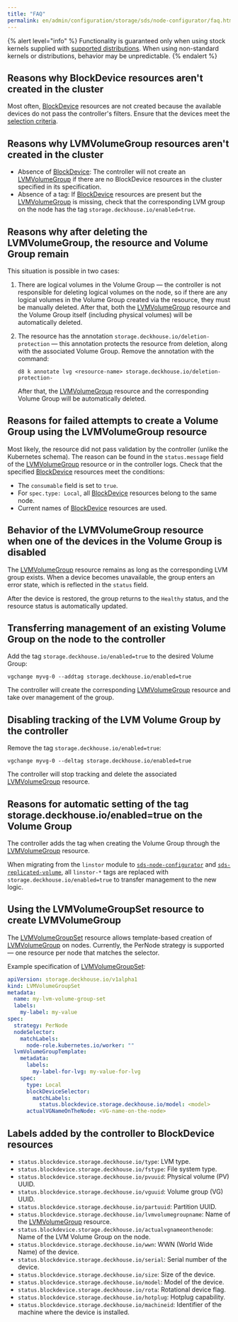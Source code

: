```yaml
---
title: "FAQ"
permalink: en/admin/configuration/storage/sds/node-configurator/faq.html
---
```


{% alert level="info" %}
Functionality is guaranteed only when using stock kernels supplied with [supported distributions](../../../../../supported_versions.html#linux). When using non-standard kernels or distributions, behavior may be unpredictable.
{% endalert %}

## Reasons why BlockDevice resources aren't created in the cluster

Most often, [BlockDevice](/modules/sds-node-configurator/cr.html#blockdevice) resources are not created because the available devices do not pass the controller's filters. Ensure that the devices meet the [selection criteria](./usage.html#criteria-for-device-selection-by-the-controller).

## Reasons why LVMVolumeGroup resources aren't created in the cluster

- Absence of [BlockDevice](/modules/sds-node-configurator/cr.html#blockdevice): The controller will not create an [LVMVolumeGroup](/modules/sds-node-configurator/cr.html#lvmvolumegroup) if there are no BlockDevice resources in the cluster specified in its specification.
- Absence of a tag: If [BlockDevice](/modules/sds-node-configurator/cr.html#blockdevice) resources are present but the [LVMVolumeGroup](/modules/sds-node-configurator/cr.html#lvmvolumegroup) is missing, check that the corresponding LVM group on the node has the tag `storage.deckhouse.io/enabled=true`.

## Reasons why after deleting the LVMVolumeGroup, the resource and Volume Group remain

This situation is possible in two cases:

1. There are logical volumes in the Volume Group — the controller is not responsible for deleting logical volumes on the node, so if there are any logical volumes in the Volume Group created via the resource, they must be manually deleted. After that, both the [LVMVolumeGroup](/modules/sds-node-configurator/cr.html#lvmvolumegroup) resource and the Volume Group itself (including physical volumes) will be automatically deleted.

1. The resource has the annotation `storage.deckhouse.io/deletion-protection` — this annotation protects the resource from deletion, along with the associated Volume Group. Remove the annotation with the command:

   ```shell
   d8 k annotate lvg <resource-name> storage.deckhouse.io/deletion-protection-
   ```

   After that, the [LVMVolumeGroup](/modules/sds-node-configurator/cr.html#lvmvolumegroup) resource and the corresponding Volume Group will be automatically deleted.

## Reasons for failed attempts to create a Volume Group using the LVMVolumeGroup resource

Most likely, the resource did not pass validation by the controller (unlike the Kubernetes schema). The reason can be found in the `status.message` field of the [LVMVolumeGroup](/modules/sds-node-configurator/cr.html#lvmvolumegroup) resource or in the controller logs.
Check that the specified [BlockDevice](/modules/sds-node-configurator/cr.html#blockdevice) resources meet the conditions:

- The `consumable` field is set to `true`.
- For `spec.type: Local`, all [BlockDevice](/modules/sds-node-configurator/cr.html#blockdevice) resources belong to the same node.
- Current names of [BlockDevice](/modules/sds-node-configurator/cr.html#blockdevice) resources are used.

## Behavior of the LVMVolumeGroup resource when one of the devices in the Volume Group is disabled

The [LVMVolumeGroup](/modules/sds-node-configurator/cr.html#lvmvolumegroup) resource remains as long as the corresponding LVM group exists. When a device becomes unavailable, the group enters an error state, which is reflected in the `status` field.

After the device is restored, the group returns to the `Healthy` status, and the resource status is automatically updated.

## Transferring management of an existing Volume Group on the node to the controller

Add the tag `storage.deckhouse.io/enabled=true` to the desired Volume Group:

```shell
vgchange myvg-0 --addtag storage.deckhouse.io/enabled=true
```

The controller will create the corresponding [LVMVolumeGroup](/modules/sds-node-configurator/cr.html#lvmvolumegroup) resource and take over management of the group.

## Disabling tracking of the LVM Volume Group by the controller

Remove the tag `storage.deckhouse.io/enabled=true`:

```shell
vgchange myvg-0 --deltag storage.deckhouse.io/enabled=true
```

The controller will stop tracking and delete the associated [LVMVolumeGroup](/modules/sds-node-configurator/cr.html#lvmvolumegroup) resource.

## Reasons for automatic setting of the tag storage.deckhouse.io/enabled=true on the Volume Group

The controller adds the tag when creating the Volume Group through the [LVMVolumeGroup](/modules/sds-node-configurator/cr.html#lvmvolumegroup) resource.

When migrating from the `linstor` module to [`sds-node-configurator`](/modules/sds-node-configurator/) and [`sds-replicated-volume`](/modules/sds-replicated-volume/), all `linstor-*` tags are replaced with `storage.deckhouse.io/enabled=true` to transfer management to the new logic.

## Using the LVMVolumeGroupSet resource to create LVMVolumeGroup

The [LVMVolumeGroupSet](/modules/sds-node-configurator/cr.html#lvmvolumegroupset) resource allows template-based creation of [LVMVolumeGroup](/modules/sds-node-configurator/cr.html#lvmvolumegroup) on nodes. Currently, the PerNode strategy is supported — one resource per node that matches the selector.

Example specification of [LVMVolumeGroupSet](/modules/sds-node-configurator/cr.html#lvmvolumegroupset):

```yaml
apiVersion: storage.deckhouse.io/v1alpha1
kind: LVMVolumeGroupSet
metadata:
  name: my-lvm-volume-group-set
  labels:
    my-label: my-value
spec:
  strategy: PerNode
  nodeSelector:
    matchLabels:
      node-role.kubernetes.io/worker: ""
  lvmVolumeGroupTemplate:
    metadata:
      labels:
        my-label-for-lvg: my-value-for-lvg
    spec:
      type: Local
      blockDeviceSelector:
        matchLabels:
          status.blockdevice.storage.deckhouse.io/model: <model>
      actualVGNameOnTheNode: <VG-name-on-the-node>
```

## Labels added by the controller to BlockDevice resources

- `status.blockdevice.storage.deckhouse.io/type`: LVM type.
- `status.blockdevice.storage.deckhouse.io/fstype`: File system type.
- `status.blockdevice.storage.deckhouse.io/pvuuid`: Physical volume (PV) UUID.
- `status.blockdevice.storage.deckhouse.io/vguuid`: Volume group (VG) UUID.
- `status.blockdevice.storage.deckhouse.io/partuuid`: Partition UUID.
- `status.blockdevice.storage.deckhouse.io/lvmvolumegroupname`: Name of the [LVMVolumeGroup](/modules/sds-node-configurator/cr.html#lvmvolumegroup) resource.
- `status.blockdevice.storage.deckhouse.io/actualvgnameonthenode`: Name of the LVM Volume Group on the node.
- `status.blockdevice.storage.deckhouse.io/wwn`: WWN (World Wide Name) of the device.
- `status.blockdevice.storage.deckhouse.io/serial`: Serial number of the device.
- `status.blockdevice.storage.deckhouse.io/size`: Size of the device.
- `status.blockdevice.storage.deckhouse.io/model`: Model of the device.
- `status.blockdevice.storage.deckhouse.io/rota`: Rotational device flag.
- `status.blockdevice.storage.deckhouse.io/hotplug`: Hotplug capability.
- `status.blockdevice.storage.deckhouse.io/machineid`: Identifier of the machine where the device is installed.
